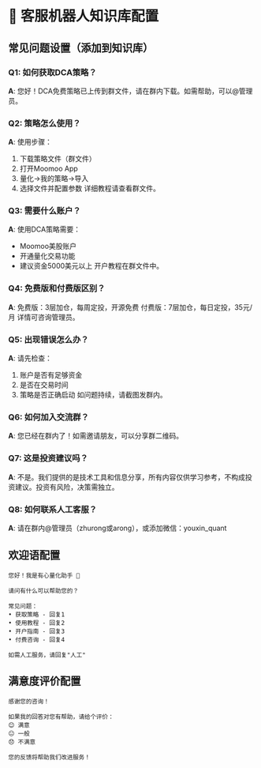 # 🤖 客服机器人知识库配置

## 常见问题设置（添加到知识库）

### Q1: 如何获取DCA策略？
**A**: 您好！DCA免费策略已上传到群文件，请在群内下载。如需帮助，可以@管理员。

### Q2: 策略怎么使用？
**A**: 使用步骤：
1. 下载策略文件（群文件）
2. 打开Moomoo App
3. 量化→我的策略→导入
4. 选择文件并配置参数
详细教程请查看群文件。

### Q3: 需要什么账户？
**A**: 使用DCA策略需要：
- Moomoo美股账户
- 开通量化交易功能
- 建议资金5000美元以上
开户教程在群文件中。

### Q4: 免费版和付费版区别？
**A**: 
免费版：3层加仓，每周定投，开源免费
付费版：7层加仓，每日定投，35元/月
详情可咨询管理员。

### Q5: 出现错误怎么办？
**A**: 请先检查：
1. 账户是否有足够资金
2. 是否在交易时间
3. 策略是否正确启动
如问题持续，请截图发群内。

### Q6: 如何加入交流群？
**A**: 您已经在群内了！如需邀请朋友，可以分享群二维码。

### Q7: 这是投资建议吗？
**A**: 不是。我们提供的是技术工具和信息分享，所有内容仅供学习参考，不构成投资建议。投资有风险，决策需独立。

### Q8: 如何联系人工客服？
**A**: 请在群内@管理员（zhurong或arong），或添加微信：youxin_quant

## 欢迎语配置

```
您好！我是有心量化助手 🤖

请问有什么可以帮助您的？

常见问题：
• 获取策略 - 回复1
• 使用教程 - 回复2  
• 开户指南 - 回复3
• 付费咨询 - 回复4

如需人工服务，请回复"人工"
```

## 满意度评价配置

```
感谢您的咨询！

如果我的回答对您有帮助，请给个评价：
😊 满意
😐 一般
😞 不满意

您的反馈将帮助我们改进服务！
```